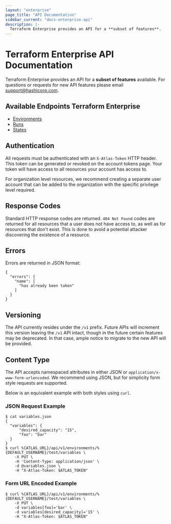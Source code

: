 ```yaml
---
layout: "enterprise"
page_title: "API Documentation"
sidebar_current: "docs-enterprise-api"
description: |-
  Terraform Enterprise provides an API for a **subset of features**.
---
```


# Terraform Enterprise API Documentation

Terraform Enterprise provides an API for a **subset of features** available. For questions
or requests for new API features please email [support@hashicorp.com](mailto:support@hashicorp.com).

## Available Endpoints Terraform Enterprise

- [Environments](/docs/enterprise/api/environments.html)
- [Runs](/docs/enterprise/api/runs.html)
- [States](/docs/enterprise/api/states.html)

## Authentication

All requests must be authenticated with an `X-Atlas-Token` HTTP header. This 
token can be generated or revoked on the account tokens page. 
Your token will have access to all resources your account has access to.

For organization level resources, we recommend creating a separate user account
that can be added to the organization with the specific privilege level
required.

## Response Codes

Standard HTTP response codes are returned. `404 Not Found`
codes are returned for all resources that a user does not have access to,
as well as for resources that don't exist. This is done to avoid a
potential attacker discovering the existence of a resource.

## Errors

Errors are returned in JSON format:

    {
      "errors": {
        "name": [
          "has already been taken"
        ]
      }
    }

## Versioning

The API currently resides under the `/v1` prefix. Future APIs
will increment this version leaving the `/v1` API intact, though
in the future certain features may be deprecated. In that case,
ample notice to migrate to the new API will be provided.

## Content Type

The API accepts namespaced attributes in either
JSON or `application/x-www-form-urlencoded`. We recommend
using JSON, but for simplicity form style requests are supported.

Below is an equivalent example with both styles using `curl`.

### JSON Request Example

    $ cat variables.json
    {
      "variables": {
          "desired_capacity": "15",
          "foo": "bar"
      }
    }
    $ curl %{ATLAS_URL}/api/v1/environments/%{DEFAULT_USERNAME}/test/variables \
        -X PUT \
        -H 'Content-Type: application/json' \
        -d @variables.json \
        -H "X-Atlas-Token: $ATLAS_TOKEN"

### Form URL Encoded Example

    $ curl %{ATLAS_URL}/api/v1/environments/%{DEFAULT_USERNAME}/test/variables \
        -X PUT \
        -d variables[foo]='bar' \
        -d variables[desired_capacity]='15' \
        -H "X-Atlas-Token: $ATLAS_TOKEN"
